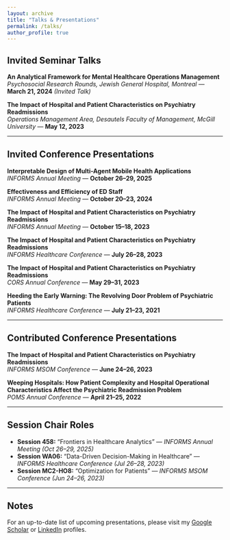 ```yaml
---
layout: archive
title: "Talks & Presentations"
permalink: /talks/
author_profile: true
---
```


<!-- Google tag (gtag.js) -->
<script async src="https://www.googletagmanager.com/gtag/js?id=G-TRP046J4R0"></script>
<script>
  window.dataLayer = window.dataLayer || [];
  function gtag(){dataLayer.push(arguments);}
  gtag('js', new Date());

  gtag('config', 'G-TRP046J4R0');
</script>

## Invited Seminar Talks

**An Analytical Framework for Mental Healthcare Operations Management**  
*Psychosocial Research Rounds, Jewish General Hospital, Montreal* — **March 21, 2024** *(Invited Talk)*

**The Impact of Hospital and Patient Characteristics on Psychiatry Readmissions**  
*Operations Management Area, Desautels Faculty of Management, McGill University* — **May 12, 2023**

---

## Invited Conference Presentations

**Interpretable Design of Multi-Agent Mobile Health Applications**  
*INFORMS Annual Meeting* — **October 26–29, 2025**

**Effectiveness and Efficiency of ED Staff**  
*INFORMS Annual Meeting* — **October 20–23, 2024**

**The Impact of Hospital and Patient Characteristics on Psychiatry Readmissions**  
*INFORMS Annual Meeting* — **October 15–18, 2023**

**The Impact of Hospital and Patient Characteristics on Psychiatry Readmissions**  
*INFORMS Healthcare Conference* — **July 26–28, 2023**

**The Impact of Hospital and Patient Characteristics on Psychiatry Readmissions**  
*CORS Annual Conference* — **May 29–31, 2023**

**Heeding the Early Warning: The Revolving Door Problem of Psychiatric Patients**  
*INFORMS Healthcare Conference* — **July 21–23, 2021**

---

## Contributed Conference Presentations

**The Impact of Hospital and Patient Characteristics on Psychiatry Readmissions**  
*INFORMS MSOM Conference* — **June 24–26, 2023**

**Weeping Hospitals: How Patient Complexity and Hospital Operational Characteristics Affect the Psychiatric Readmission Problem**  
*POMS Annual Conference* — **April 21–25, 2022**

---

## Session Chair Roles

- **Session 458:** “Frontiers in Healthcare Analytics” — *INFORMS Annual Meeting (Oct 26–29, 2025)*  
- **Session WA06:** “Data-Driven Decision-Making in Healthcare” — *INFORMS Healthcare Conference (Jul 26–28, 2023)*  
- **Session MC2-HO8:** “Optimization for Patients” — *INFORMS MSOM Conference (Jun 24–26, 2023)*

---

## Notes
For an up-to-date list of upcoming presentations, please visit my [Google Scholar](https://scholar.google.com/citations?user=Di4VDJgAAAAJ) or [LinkedIn](https://www.linkedin.com/in/hossein-hejazian-1ab60053/) profiles.

